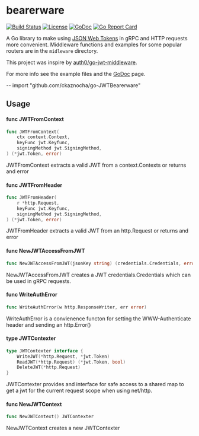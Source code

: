 # bearerware

[![Build Status](http://img.shields.io/travis/ckaznocha/go-JWTBearerware.svg?style=flat)](https://travis-ci.org/ckaznocha/go-JWTBearerware)
[![License](http://img.shields.io/:license-mit-blue.svg)](http://ckaznocha.mit-license.org)
[![GoDoc](https://godoc.org/github.com/ckaznocha/go-JWTBearerware?status.svg)](https://godoc.org/github.com/ckaznocha/go-JWTBearerware)
[![Go Report Card](https://goreportcard.com/badge/ckaznocha/go-JWTBearerware)](https://goreportcard.com/report/ckaznocha/go-JWTBearerware)

A Go library to make using [JSON Web Tokens](https://jwt.io/) in gRPC and HTTP requests more convenient. Middleware functions and examples for some popular routers are in the `midleware` directory.

This project was inspire by [auth0/go-jwt-middleware](https://github.com/auth0/go-jwt-middleware).

For more info see the example files and the [GoDoc](https://godoc.org/github.com/ckaznocha/go-JWTBearerware) page.

--
    import "github.com/ckaznocha/go-JWTBearerware"


## Usage

#### func  JWTFromContext

```go
func JWTFromContext(
	ctx context.Context,
	keyFunc jwt.Keyfunc,
	signingMethod jwt.SigningMethod,
) (*jwt.Token, error)
```
JWTFromContext extracts a valid JWT from a context.Contexts or returns and error

#### func  JWTFromHeader

```go
func JWTFromHeader(
	r *http.Request,
	keyFunc jwt.Keyfunc,
	signingMethod jwt.SigningMethod,
) (*jwt.Token, error)
```
JWTFromHeader extracts a valid JWT from an http.Request or returns and error

#### func  NewJWTAccessFromJWT

```go
func NewJWTAccessFromJWT(jsonKey string) (credentials.Credentials, error)
```
NewJWTAccessFromJWT creates a JWT credentials.Credentials which can be used in
gRPC requests.

#### func  WriteAuthError

```go
func WriteAuthError(w http.ResponseWriter, err error)
```
WriteAuthError is a convienence functon for setting the WWW-Authenticate header
and sending an http.Error()

#### type JWTContexter

```go
type JWTContexter interface {
	WriteJWT(*http.Request, *jwt.Token)
	ReadJWT(*http.Request) (*jwt.Token, bool)
	DeleteJWT(*http.Request)
}
```

JWTContexter provides and interface for safe access to a shared map to get a jwt
for the current request scope when using net/http.

#### func  NewJWTContext

```go
func NewJWTContext() JWTContexter
```
NewJWTContext creates a new JWTContexter
